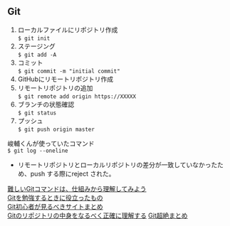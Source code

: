 ## Git
1. ローカルファイルにリポジトリ作成  
`$ git init`
1. ステージング  
`$ git add -A`  
1. コミット  
`$ git commit -m "initial commit"`
1. GitHubにリモートリポジトリ作成
1. リモートリポジトリの追加  
`$ git remote add origin https://XXXXX` 
1. ブランチの状態確認  
`$ git status`
1. プッシュ  
`$ git push origin master`


峻輔くんが使っていたコマンド  
`$ git log --oneline`

- リモートリポジトリとローカルリポジトリの差分が一致していなかったため、push する際にreject された。 

[難しいGitコマンドは、仕組みから理解してみよう](https://qiita.com/_ha1f/items/2dca1047c57d4f0bd465#%E8%87%AA%E5%B7%B1%E7%B4%B9%E4%BB%8B)  
[Gitを勉強するときに役立ったもの](https://kimromi.hatenablog.jp/entry/2015/08/11/043138)  
[Git初心者が見るべきサイトまとめ](https://matome.naver.jp/odai/2136491451473222801)  
[Gitのリポジトリの中身をなるべく正確に理解する](https://www.kaitoy.xyz/2015/12/27/git-repository/)
[Git超絶まとめ](https://qiita.com/masashi127/items/2e103c3fba9d1b058961#%E3%83%95%E3%82%A1%E3%82%A4%E3%83%AB%E4%BF%9D%E5%AD%98%E9%A0%98%E5%9F%9F)

